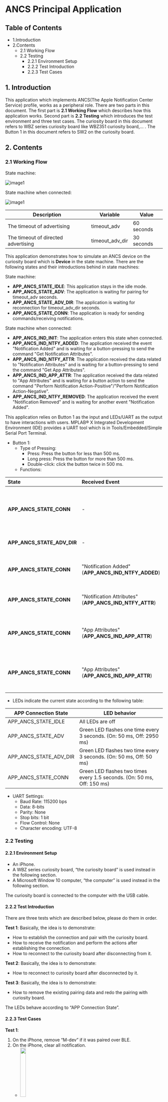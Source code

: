 # ANCS Principal Application


## Table of Contents
- 1.Introduction
- 2.Contents
  - 2.1 Working Flow
  - 2.2 Testing
    - 2.2.1 Environment Setup
    - 2.2.2 Test Introduction
    - 2.2.3 Test Cases


## 1. Introduction
 This application which implements ANCS(The Apple Notification Center Service) profile, works as a peripheral role. There are two parts in this document. The first part is **2.1 Working Flow** which describes how this application works. Second part is **2.2 Testing** which introduces the test environment and three test cases. The curiosity board in this document refers to WBZ series curiosity board like WBZ351 curiosity board,… .
 The Button 1 in this document refers to SW2 on the curiosity board.


## 2. Contents
### 2.1 Working Flow
State machine:

![image1](images/ble_ancs_app_image_state_machine.png)

State machine when connected:

![image1](images/ble_ancs_app_image_state_machine_when_connected.png)

| Description                        | Variable        | Value      |
| ---------------------------------- | --------------- | ---------- |
|The timeout of advertising          | timeout_adv     | 60 seconds |
|The timeout of directed advertising | timeout_adv_dir | 30 seconds |


This application demonstrates how to simulate an ANCS device on the curiosity board which is **Device** in the state machine. There are the following states and their introductions behind in state machines:

State machine:
- **APP_ANCS_STATE_IDLE**: This application stays in the idle mode.
- **APP_ANCS_STATE_ADV**: The application is waiting for pairing for timeout_adv seconds.
- **APP_ANCS_STATE_ADV_DIR**: The application is waiting for reconnection for timeout_adv_dir seconds.
- **APP_ANCS_STATE_CONN**: The application is ready for sending commands/receiving notifications.

State machine when connected:
- **APP_ANCS_IND_INIT**: The application enters this state when connected.
- **APP_ANCS_IND_NTFY_ADDED**: The application received the event "Notification Added" and is waiting for a button-pressing to send the command "Get Notification Attributes".
- **APP_ANCS_IND_NTFY_ATTR**: The application received the data related to "Notification Attributes" and is waiting for a button-pressing to send the command "Get App Attributes".
- **APP_ANCS_IND_APP_ATTR**: The application received the data related to "App Attributes" and is waiting for a button action to send the command "Perform Notification Action-Positive"/"Perform Notification Action-Negative".
- **APP_ANCS_IND_NTFY_REMOVED**: The application received the event "Notification Removed" and is waiting for another event "Notification Added".

This application relies on Button 1 as the input and LEDs/UART as the output to have interactions with users. MPLAB® X Integrated Development Environment (IDE) provides a UART tool which is in Tools/Embedded/Simple Serial Port Terminal.
- Button 1:
  - Type of Pressing:
    - Press: Press the button for less than 500 ms.
    - Long press: Press the button for more than 500 ms.
    - Double-click: click the button twice in 500 ms.
  - Functions:

| State                         | Received Event   | Action      | Behavior    |
| :---------------------------- | :--------------- | :---------- | :---------- |
| **APP_ANCS_STATE_CONN** | -     | Long press Button 1 | Disconnect Device from Apple Product and start a new pairing |
| **APP_ANCS_STATE_ADV_DIR** | - | Long press Button 1 | Start a new pairing |
| **APP_ANCS_STATE_CONN** | "Notification Added"(**APP_ANCS_IND_NTFY_ADDED**) | Press Button 1 | Send the command "Get Notification Attributes" |
| **APP_ANCS_STATE_CONN** | "Notification Attributes"(**APP_ANCS_IND_NTFY_ATTR**) | Press Button 1 | Send the command "Get App Attributes |
| **APP_ANCS_STATE_CONN** | "App  Attributes"(**APP_ANCS_IND_APP_ATTR**) | Press Button 1 | Send the command "Perform Notification Action-Positive" |
| **APP_ANCS_STATE_CONN** | "App  Attributes"(**APP_ANCS_IND_APP_ATTR**) | Double-click Button 1 | Send the command "Perform Notification Action-Negative |


- LEDs indicate the current state according to the following table:

| APP Connection State        | LED behavior                                                           |
| --------------------------- | ---------------------------------------------------------------------- |
| APP_ANCS_STATE_IDLE         | All LEDs are off                                                       |
| APP_ANCS_STATE_ADV          | Green LED flashes one time every 3 seconds. (On: 50 ms, Off: 2950 ms)   |
| APP_ANCS_STATE_ADV_DIR      | Green LED flashes two time every 3 seconds. (On: 50 ms, Off: 50 ms)     |
| APP_ANCS_STATE_CONN         | Green LED flashes two times every 1.5 seconds. (On: 50 ms, Off: 150 ms) |

- UART Settings:
  - Baud Rate: 115200 bps
  - Data: 8-bits
  - Parity: None
  - Stop bits: 1 bit
  - Flow Control: None
  - Character encoding: UTF-8



### 2.2 Testing
#### 2.2.1 Environment Setup
- An iPhone.
- A WBZ series curiosity board, “the curiosity board” is used instead in the following section.
- A Microsoft Window 10 computer, “the computer” is used instead in the following section.

The curiosity board is connected to the computer with the USB cable.


#### 2.2.2 Test Introduction
There are three tests which are described below, please do them in order.


**Test 1**: Basically, the idea is to demonstrate:
- How to establish the connection and pair with the curiosity board.
- How to receive the notification and perform the actions after establishing the connection.
- How to reconnect to the curiosity board after disconnecting from it.


**Test 2**: Basically, the idea is to demonstrate:
- How to reconnect to curiosity board after disconnected by it.


**Test 3**: Basically, the idea is to demonstrate:
- How to remove the existing pairing data and redo the pairing with curiosity board.

The LEDs behave according to “APP Connection State”.


#### 2.2.3 Test Cases
**Test 1**:

1. On the iPhone, remove “M-dev” if it was paired over BLE.
2. On the iPhone, clear all notification.
    - <img decoding="async" src="images/iphone_no_notification.jpg" width="20%">
3. On the computer, open UART tool with the setting mentioned above.
4. On the computer, compile and program the application.
    - The curiosity board will enter **APP_ANCS_STATE_ADV** and wait for the pairing for timeout_adv seconds.
5. On the iPhone, open “Settings -> Bluetooth” and click “M-dev” to connect to and pair with curiosity board.
6. For the curiosity board, it will enter **APP_ANCS_STATE_CONN** when the connection is established.
    - The curiosity board will enter **APP_ANCS_IND_INIT** as well and wait for the event "Notification Added"
7. On the iPhone, open Calendar and set an event which will alert 2 minutes later.
8. On the iPhone, wait for the event.
9. On the iPhone, pop out the notification of the event when time is up.
    - <img decoding="async" src="images/iphone_event_alert.jpg" width="20%">
10. On the computer, the following message will be printed in UART tool:
    - BLE_ANCS_EVT_NTFY_ADDED_IND.
    - connHandle: 0x0071
    - NotificationUID: 0x00000000
    - EventFlags:
    - -silent: 0
    - -important: 0
    - -preExisting: 0
    - -positiveAction: 0
    - -negativeAction: 1
    - CategoryID: 0x05
    - CategoryCount: 0x01
    - -> Press Button 1 to Get Notification Attributes:
11. On the curiosity board, it is in **APP_ANCS_IND_NTFY_ADDED**.
12. On the curiosity board, press Button 1.
13. On the computer, the following message will be printed in UART tool:
    - BLE_ANCS_EVT_NTFY_ATTR_IND.
    - connHandle: 0x0071
    - NotificationUID: 0x00000000
    - bitmask:
    - appId: com.apple.mobilecal
    - title: Gggg
    - subtitle:
    - msg: Today at 17:04
    - msgSize: 14
    - date: 20230721T170400
    - positiveAction:
    - negativeAction: Clear
    - -> Press Button 1 to Get App Attributes:
14. On the curiosity board, it is in **APP_ANCS_IND_NTFY_ATTR**.
15. On the curiosity board, press Button 1.
16. On the computer, the following message will be printed in UART tool:
    - BLE_ANCS_EVT_APP_ATTR_IND.
    - connHandle: 0x0071
    - appId: com.apple.mobilecal
    - displayName: Calendar
    - -> Double-click Button 1: Clear :
17. On the curiosity board, it is in **APP_ANCS_IND_APP_ATTR**.
18. On the curiosity board, double-clicking Button 1 to perform the negative action which is "Clear".
    - Only available actions in the notification are printed in UART tool. So only negative action is available to perform here.
19. On the iPhone, the notification of the event will be removed.
20. On the computer, the following message will be printed in UART tool:
    - BLE_ANCS_EVT_NTFY_REMOVED_IND.
    - connHandle: 0x0071
    - NotificationUID: 0x00000001
    - EventFlags:
    - -silent: 0
    - -important: 0
    - -preExisting: 0
    - -positiveAction: 0
    - -negativeAction: 1
    - CategoryID: 0x05
    - CategoryCount: 0x00
21. On the curiosity board, it is in **APP_ANCS_IND_NTFY_REMOVED**.
22. On the curiosity board, unplug USB cable from it to turn off the power.
23. On the iPhone, the status of “M-dev” should be “Not Connected” which is disconnected.
24. On the curiosity board, plug USB cable to it to turn on the power.
    - The curiosity board will enter **APP_ANCS_STATE_ADV_DIR** and wait for reconnecting for timeout_adv_dir seconds.
25. On the iPhone, the status of “M-dev” should be “Connected”.
26. For the curiosity board, it will enter **APP_ANCS_STATE_CONN** when reconnection is successful.

**Test 2**:

27. For the curiosity board, move it far away from the iPhone to disconnect.
    - The curiosity board will enter **APP_ANCS_STATE_ADV_DIR** and wait for reconnecting for timeout_adv_dir seconds.
28. On the iPhone, the status of “M-dev” should be “Not Connected”.
29. For the curiosity board, move it close back to the iPhone.
30. For the curiosity board, have a hardware reset.
    - Power off and on it by "unplug and plug USB cable".
    - Press Reset Button.
31. For the curiosity board, it will automatically reconnect to the iPhone.
    - The curiosity board, it will enter **APP_ANCS_STATE_CONN** when reconnection is successful.
32. On the iPhone, the status of “M-dev” should be “Connected”.

**Test 3**:

33. On the iPhone, remove “M-dev”.
34. On the curiosity board, unplug USB cable from it to turn off the power.
35. On the curiosity board, plug USB cable to it to turn on the power.
    - The curiosity board will enter **APP_ANCS_STATE_ADV_DIR** and wait for reconnecting for timeout_adv_dir seconds.
36. On the curiosity board, long press Button 1.
    - The curiosity board will enter **APP_ANCS_STATE_ADV** and wait for the pairing for timeout_adv seconds.
37. On the iPhone, open “Settings -> Bluetooth” and click “M-dev” to connect to and pair with curiosity board.
38. For the curiosity board, it will enter **APP_ANCS_STATE_CONN** when the connection is established.
